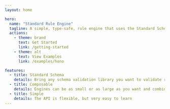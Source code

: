 ```yaml
---
layout: home

hero:
  name: "Standard Rule Engine"
  tagline: A simple, type-safe, rule engine that uses the Standard Schema to validate rule facts
  actions:
    - theme: brand
      text: Get Started
      link: /getting-started
    - theme: alt
      text: View Examples
      link: /examples/hono

features:
  - title: Standard Schema
    details: Bring any schema validation library you want to validate rule facts in a type-safe manner
  - title: Composable
    details: Engines can be as small or as large as you want and combined to create a single engines with different behaviors for sets of rules
  - title: Simple
    details: The API is flexible, but very easy to learn
---
```

